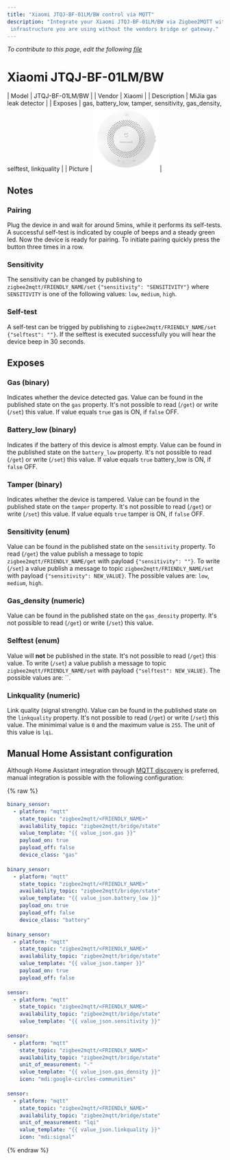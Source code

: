 ```yaml
---
title: "Xiaomi JTQJ-BF-01LM/BW control via MQTT"
description: "Integrate your Xiaomi JTQJ-BF-01LM/BW via Zigbee2MQTT with whatever smart home
 infrastructure you are using without the vendors bridge or gateway."
---
```


*To contribute to this page, edit the following
[file](https://github.com/Koenkk/zigbee2mqtt.io/blob/master/docs/devices/JTQJ-BF-01LM_BW.md)*

# Xiaomi JTQJ-BF-01LM/BW

| Model | JTQJ-BF-01LM/BW  |
| Vendor  | Xiaomi  |
| Description | MiJia gas leak detector  |
| Exposes | gas, battery_low, tamper, sensitivity, gas_density, selftest, linkquality |
| Picture | ![Xiaomi JTQJ-BF-01LM/BW](../images/devices/JTQJ-BF-01LM-BW.jpg) |

## Notes


### Pairing
Plug the device in and wait for around 5mins, while it performs its self-tests.
A successful self-test is indicated by couple of beeps and a steady green led.
Now the device is ready for pairing. To initiate pairing quickly press the button three times in a row.


### Sensitivity
The sensitivity can be changed by publishing to `zigbee2mqtt/FRIENDLY_NAME/set`
`{"sensitivity": "SENSITIVITY"}` where `SENSITIVITY` is one of the following
values: `low`, `medium`,  `high`.

### Self-test
A self-test can be trigged by publishing to `zigbee2mqtt/FRIENDLY_NAME/set`
`{"selftest": ""}`.
If the selftest is executed successfully you will hear the device beep in 30 seconds.



## Exposes
### Gas (binary)
Indicates whether the device detected gas.
Value can be found in the published state on the `gas` property.
It's not possible to read (`/get`) or write (`/set`) this value.
If value equals `true` gas is ON, if `false` OFF.

### Battery_low (binary)
Indicates if the battery of this device is almost empty.
Value can be found in the published state on the `battery_low` property.
It's not possible to read (`/get`) or write (`/set`) this value.
If value equals `true` battery_low is ON, if `false` OFF.

### Tamper (binary)
Indicates whether the device is tampered.
Value can be found in the published state on the `tamper` property.
It's not possible to read (`/get`) or write (`/set`) this value.
If value equals `true` tamper is ON, if `false` OFF.

### Sensitivity (enum)
Value can be found in the published state on the `sensitivity` property.
To read (`/get`) the value publish a message to topic `zigbee2mqtt/FRIENDLY_NAME/get` with payload `{"sensitivity": ""}`.
To write (`/set`) a value publish a message to topic `zigbee2mqtt/FRIENDLY_NAME/set` with payload `{"sensitivity": NEW_VALUE}`.
The possible values are: `low`, `medium`, `high`.

### Gas_density (numeric)
Value can be found in the published state on the `gas_density` property.
It's not possible to read (`/get`) or write (`/set`) this value.

### Selftest (enum)
Value will **not** be published in the state.
It's not possible to read (`/get`) this value.
To write (`/set`) a value publish a message to topic `zigbee2mqtt/FRIENDLY_NAME/set` with payload `{"selftest": NEW_VALUE}`.
The possible values are: ``.

### Linkquality (numeric)
Link quality (signal strength).
Value can be found in the published state on the `linkquality` property.
It's not possible to read (`/get`) or write (`/set`) this value.
The minimimal value is `0` and the maximum value is `255`.
The unit of this value is `lqi`.

## Manual Home Assistant configuration
Although Home Assistant integration through [MQTT discovery](../integration/home_assistant) is preferred,
manual integration is possible with the following configuration:


{% raw %}
```yaml
binary_sensor:
  - platform: "mqtt"
    state_topic: "zigbee2mqtt/<FRIENDLY_NAME>"
    availability_topic: "zigbee2mqtt/bridge/state"
    value_template: "{{ value_json.gas }}"
    payload_on: true
    payload_off: false
    device_class: "gas"

binary_sensor:
  - platform: "mqtt"
    state_topic: "zigbee2mqtt/<FRIENDLY_NAME>"
    availability_topic: "zigbee2mqtt/bridge/state"
    value_template: "{{ value_json.battery_low }}"
    payload_on: true
    payload_off: false
    device_class: "battery"

binary_sensor:
  - platform: "mqtt"
    state_topic: "zigbee2mqtt/<FRIENDLY_NAME>"
    availability_topic: "zigbee2mqtt/bridge/state"
    value_template: "{{ value_json.tamper }}"
    payload_on: true
    payload_off: false

sensor:
  - platform: "mqtt"
    state_topic: "zigbee2mqtt/<FRIENDLY_NAME>"
    availability_topic: "zigbee2mqtt/bridge/state"
    value_template: "{{ value_json.sensitivity }}"

sensor:
  - platform: "mqtt"
    state_topic: "zigbee2mqtt/<FRIENDLY_NAME>"
    availability_topic: "zigbee2mqtt/bridge/state"
    unit_of_measurement: "-"
    value_template: "{{ value_json.gas_density }}"
    icon: "mdi:google-circles-communities"

sensor:
  - platform: "mqtt"
    state_topic: "zigbee2mqtt/<FRIENDLY_NAME>"
    availability_topic: "zigbee2mqtt/bridge/state"
    unit_of_measurement: "lqi"
    value_template: "{{ value_json.linkquality }}"
    icon: "mdi:signal"
```
{% endraw %}


